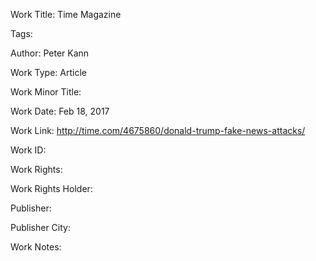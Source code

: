 Work Title: Time Magazine 

Tags: 

Author: Peter Kann

Work Type: Article 

Work Minor Title:  

Work Date: Feb 18, 2017

Work Link: http://time.com/4675860/donald-trump-fake-news-attacks/ 

Work ID:  

Work Rights:  

Work Rights Holder:  

Publisher:  

Publisher City:  

Work Notes: 

